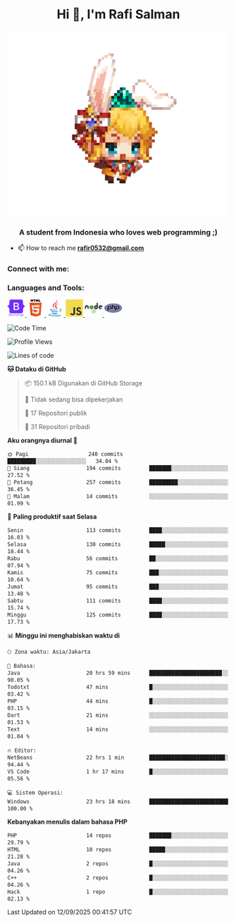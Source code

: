 <h1 align="center">Hi 👋, I'm Rafi Salman</h1>
<img src="img/lp.gif" /> 
<h3 align="center">A student from Indonesia who loves web programming ;)</h3>

- 📫 How to reach me **rafir0532@gmail.com**

<h3 align="left">Connect with me:</h3>
<p align="left">
</p>

<h3 align="left">Languages and Tools:</h3>
<p align="left"> <a href="https://getbootstrap.com" target="_blank" rel="noreferrer"> <img src="https://raw.githubusercontent.com/devicons/devicon/master/icons/bootstrap/bootstrap-plain-wordmark.svg" alt="bootstrap" width="40" height="40"/> </a> <a href="https://www.w3.org/html/" target="_blank" rel="noreferrer"> <img src="https://raw.githubusercontent.com/devicons/devicon/master/icons/html5/html5-original-wordmark.svg" alt="html5" width="40" height="40"/> </a> <a href="https://www.java.com" target="_blank" rel="noreferrer"> <img src="https://raw.githubusercontent.com/devicons/devicon/master/icons/java/java-original.svg" alt="java" width="40" height="40"/> </a> <a href="https://developer.mozilla.org/en-US/docs/Web/JavaScript" target="_blank" rel="noreferrer"> <img src="https://raw.githubusercontent.com/devicons/devicon/master/icons/javascript/javascript-original.svg" alt="javascript" width="40" height="40"/> </a> <a href="https://nodejs.org" target="_blank" rel="noreferrer"> <img src="https://raw.githubusercontent.com/devicons/devicon/master/icons/nodejs/nodejs-original-wordmark.svg" alt="nodejs" width="40" height="40"/> </a> <a href="https://www.php.net" target="_blank" rel="noreferrer"> <img src="https://raw.githubusercontent.com/devicons/devicon/master/icons/php/php-original.svg" alt="php" width="40" height="40"/> </a> </p>

<!--START_SECTION:waka-->
![Code Time](http://img.shields.io/badge/Code%20Time-631%20hrs%208%20mins-blue)

![Profile Views](http://img.shields.io/badge/Profil%20dilihat-0-blue)

![Lines of code](https://img.shields.io/badge/Sejak%20Hello%20World%20aku%20telah%20menulis-1.8%20million%20baris%20kode-blue)

**🐱 Dataku di GitHub** 

> 📦 150.1 kB Digunakan di GitHub Storage 
 > 
> 🚫 Tidak sedang bisa dipekerjakan
 > 
> 📜 17 Repositori publik 
 > 
> 🔑 31 Repositori pribadi 
 > 
**Aku orangnya diurnal 🐤** 

```text
🌞 Pagi                   240 commits         █████████░░░░░░░░░░░░░░░░   34.04 % 
🌆 Siang                  194 commits         ███████░░░░░░░░░░░░░░░░░░   27.52 % 
🌃 Petang                 257 commits         █████████░░░░░░░░░░░░░░░░   36.45 % 
🌙 Malam                  14 commits          ░░░░░░░░░░░░░░░░░░░░░░░░░   01.99 % 
```
📅 **Paling produktif saat Selasa** 

```text
Senin                    113 commits         ████░░░░░░░░░░░░░░░░░░░░░   16.03 % 
Selasa                   130 commits         █████░░░░░░░░░░░░░░░░░░░░   18.44 % 
Rabu                     56 commits          ██░░░░░░░░░░░░░░░░░░░░░░░   07.94 % 
Kamis                    75 commits          ███░░░░░░░░░░░░░░░░░░░░░░   10.64 % 
Jumat                    95 commits          ███░░░░░░░░░░░░░░░░░░░░░░   13.48 % 
Sabtu                    111 commits         ████░░░░░░░░░░░░░░░░░░░░░   15.74 % 
Minggu                   125 commits         ████░░░░░░░░░░░░░░░░░░░░░   17.73 % 
```


📊 **Minggu ini menghabiskan waktu di** 

```text
🕑︎ Zona waktu: Asia/Jakarta

💬 Bahasa: 
Java                     20 hrs 59 mins      ███████████████████████░░   90.05 % 
Todotxt                  47 mins             █░░░░░░░░░░░░░░░░░░░░░░░░   03.42 % 
PHP                      44 mins             █░░░░░░░░░░░░░░░░░░░░░░░░   03.15 % 
Dart                     21 mins             ░░░░░░░░░░░░░░░░░░░░░░░░░   01.53 % 
Text                     14 mins             ░░░░░░░░░░░░░░░░░░░░░░░░░   01.04 % 

🔥 Editor: 
NetBeans                 22 hrs 1 min        ████████████████████████░   94.44 % 
VS Code                  1 hr 17 mins        █░░░░░░░░░░░░░░░░░░░░░░░░   05.56 % 

💻 Sistem Operasi: 
Windows                  23 hrs 18 mins      █████████████████████████   100.00 % 
```

**Kebanyakan menulis dalam bahasa PHP** 

```text
PHP                      14 repos            ███████░░░░░░░░░░░░░░░░░░   29.79 % 
HTML                     10 repos            █████░░░░░░░░░░░░░░░░░░░░   21.28 % 
Java                     2 repos             █░░░░░░░░░░░░░░░░░░░░░░░░   04.26 % 
C++                      2 repos             █░░░░░░░░░░░░░░░░░░░░░░░░   04.26 % 
Hack                     1 repo              █░░░░░░░░░░░░░░░░░░░░░░░░   02.13 % 
```




 Last Updated on 12/09/2025 00:41:57 UTC
<!--END_SECTION:waka-->
